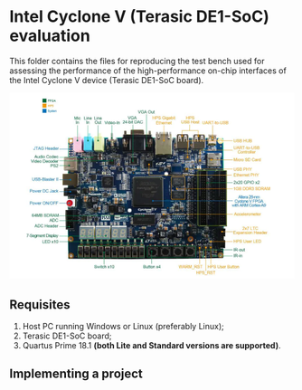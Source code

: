 # Intel Cyclone V (Terasic DE1-SoC) evaluation

This folder contains the files for reproducing the test bench used for assessing the performance of the high-performance on-chip interfaces of the Intel Cyclone V device (Terasic DE1-SoC board).

![de1_soc](img/de1_soc.png "DE1-SoC board")

## Requisites

1. Host PC running Windows or Linux (preferably Linux);
2. Terasic DE1-SoC board;
3. Quartus Prime 18.1 **(both Lite and Standard versions are supported)**.

## Implementing a project